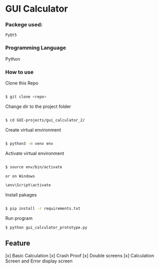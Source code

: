 # GUI Calculator

### Packege used:
`PyQt5`

### Programming Language
<p>Python</p>

### How to use
Clone this Repo
```bash

$ git clone <repo>

```
Change dir to the project folder
```bash

$ cd GUI-projects/gui_calculator_2/

```

Create virtual environment
```bash

$ python3 -m venv env

```

Activate virtual environment
```bash

$ source env/bin/activate

or on Windows

\env\Script\activate

```
Install pakages
```bash

$ pip install -r requirements.txt

```
Run program
```bash
$ python gui_calculator_prototype.py 

```

## Feature
[x] Basic Calculation 
[x] Crash Proof
[x] Double screens
[x] Calculation Screen and Error display screen

